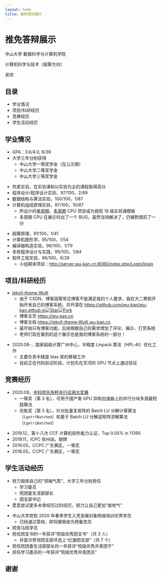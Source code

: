 ```yaml
---
layout: home
title: 推免答辩展示
---
```


# 推免答辩展示

中山大学 数据科学与计算机学院

计算机科学与技术（超算方向）

吴坎

<!-- .slide -->

## 目录

- 学业情况
- 项目/科研经历
- 竞赛经历
- 学生活动经历

<!-- .slide -->

## 学业情况

<!-- .slide vertical=true -->

- GPA：3.6/4.0, 6/39
- 大学三年分别获得
  - 中山大学一等奖学金（在公示期）
  - 中山大学二等奖学金
  - 中山大学三等奖学金

<!-- .slide vertical=true -->

- 热爱实验，在实验课和以实验为主的课程取得高分
- 程序设计/程序设计实验，97/100，2/89
- 数据结构与算法实验，100/100，1/87
- 计算机组成原理实验，97/100，10/87
  - 所设计的[单周期](https://wu-kan.cn/_posts/2018-11-23-%E5%8D%95%E5%91%A8%E6%9C%9FCPU%E8%AE%BE%E8%AE%A1/)、[多周期](https://wu-kan.cn/_posts/2018-12-23-%E5%A4%9A%E5%91%A8%E6%9C%9FCPU%E8%AE%BE%E8%AE%A1/) CPU 项目成为我院 18 级实验课模板
  - 多周期 CPU 在展示时出了一个 BUG，虽然当场解决了，仍被酌情扣了一分

<!-- .slide vertical=true -->

- 超算原理，91/100，1/41
- 计算机图形学，95/100，1/54
- 编译器构造实验，96/100，1/79
- 多核程序设计与实践，99/100，1/84
- 软件工程实验，96/100，6/26
  - 小组期末项目：<http://server.wu-kan.cn:8080/index.php/Login/login>

<!-- .slide -->

## 项目/科研经历

<!-- .slide vertical=true -->

- [jekyll-theme-WuK](https://jekyll-theme-WuK.wu-kan.cn/)
  - 由于 CSDN、博客园等常见博客不能满足我的个人要求，我在大二寒假开始开发自己的博客系统，并开源在 <https://github.com/wu-kan/wu-kan.github.io>[![Star](https://img.shields.io/github/stars/wu-kan/wu-kan.github.io.svg)](https://github.com/wu-kan/wu-kan.github.io)[![Fork](https://img.shields.io/github/forks/wu-kan/wu-kan.github.io.svg)](https://github.com/wu-kan/wu-kan.github.io/fork)
  - 博客主页 <https://wu-kan.cn>
  - 博客文档 <https://jekyll-theme-WuK.wu-kan.cn>
  - 最开始只有博客功能，后续根据自己的需求增加了评论、展示、打赏系统
  - 老师们现在看到的这个展示也是我的博客系统的一部分！

<!-- .slide vertical=true -->

- 2020.08-，国家超级计算广州中心，半精度 Linpack 算法（HPL-AI）优化工作
  - 主要负责半精度 blas 库的移植工作
  - 目前正在代码验证阶段，计划先在天河的 GPU 节点上通过验证

<!-- .slide -->

## 竞赛经历

<!-- .slide vertical=true -->

- 2020.08，[中科院先导杯并行应用大奖赛](http://sdcs.sysu.edu.cn/content/5412)
  - 一等奖（第 3 名），可用于国产类 GPU 异构加速器上的并行分块多源最短路算法
  - 优胜奖（第 5 名），针对批量复矩阵的 Batch LU 分解计算算法（`CgetrfBatched`）和基于 Batch LU 分解逆矩阵求解算法（`CgetriBatched`）

<!-- .slide vertical=true -->

- 2019.12，第十八次 CCF 计算机软件能力认证，Top 0.05% in 11395
- 2019.11，ICPC 徐州站，银牌
- 2019.05，CCPC 广东赛区，一等奖
- 2018.05，CCPC 广东赛区，一等奖

<!-- .slide -->

## 学生活动经历

<!-- .slide vertical=true -->

- 努力锻炼自己的“领袖气质”，大学三年分别担任
  - 学习委员
  - 院团委生活部部长
  - 团支部书记
- 愿意尝试更多未曾经历过的经历，努力让自己更加“接地气”

<!-- .slide vertical=true -->

- 中山大学党校 2020 年春季学生入党发展对象网络培训优秀学员
  - 已经通过答辩，即将被吸收为预备党员
- 院青马班学员
- 担任团支书的一年获评“院级优秀团支书”（共 3 人）
  - 并首次带领团支部评选上“红旗团支部”（共 7 个）
- 担任院团委生活部部长的一年获评“校级优秀共青团干”
- 担任学习委员的一年获评“院级优秀共青团员”

<!-- .slide -->

## 谢谢
